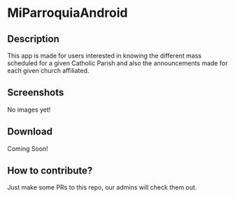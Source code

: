 # MiParroquiaAndroid

## Description
This app is made for users interested in knowing the different mass scheduled for a given Catholic Parish 
and also the announcements made for each given church affiliated.

## Screenshots

No images yet!

## Download

Coming Soon!

## How to contribute?

Just make some PRs to this repo, our admins will check them out.

